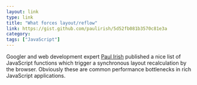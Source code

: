 ```yaml
---
layout: link
type: link
title: "What forces layout/reflow"
link: https://gist.github.com/paulirish/5d52fb081b3570c81e3a
category:
tags: ["JavaScript"]
---
```


Googler and web development expert [Paul Irish](https://twitter.com/paul_irish) published a nice list of JavaScript functions which trigger a synchronous layout recalculation by the browser. Obviously these are common performance bottlenecks in rich JavaScript applications.
